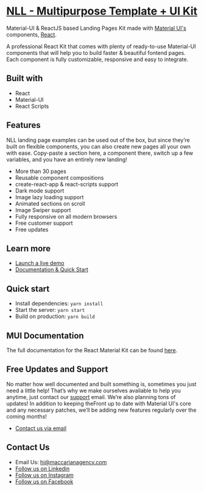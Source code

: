 # [NLL - Multipurpose Template + UI Kit](https://webbee.maccarianagency.com/)

Material-UI & ReactJS based Landing Pages Kit made with [Material UI's](https://material-ui.com/?ref=maccarian-agency) components, [React](https://reactjs.org/?ref=maccarian-agency).

A professional React Kit that comes with plenty of ready-to-use Material-UI components that will help you to build faster & beautiful fontend pages. Each component is fully customizable, responsive and easy to integrate.

## Built with

- React
- Material-UI
- React Scripts

## Features

NLL landing page examples can be used out of the box, but since they’re built on flexible components, you can also create new pages all your own with ease. Copy-paste a section here, a component there, switch up a few variables, and you have an entirely new landing!

- More than 30 pages
- Reusable component compositions
- create-react-app & react-scripts support
- Dark mode support
- Image lazy loading support
- Animated sections on scroll
- Image Swiper support
- Fully responsive on all modern browsers
- Free customer support
- Free updates

## Learn more

- [Launch a live demo](https://webbee.maccarianagency.com)
- [Documentation & Quick Start](https://webbee.maccarianagency.com/docs-introduction)

## Quick start

- Install dependencies: `yarn install`
- Start the server: `yarn start`
- Build on production: `yarn build`

## MUI Documentation

The full documentation for the React Material Kit can be found [here](https://next.material-ui.com?ref=maccarian-agency).

## Free Updates and Support

No matter how well documented and built something is, sometimes you just need a little help! That’s why we make ourselves available to help you anytime, just contact our [support](hi@maccarianagency.com) email. We’re also planning tons of updates! In addition to keeping theFront up to date with Material UI's core and any necessary patches, we’ll be adding new features regularly over the coming months!

- [Contact us via email](hi@maccarianagency.com)

## Contact Us

- Email Us: hi@maccarianagency.com
- [Follow us on Linkedin](https://www.linkedin.com/company/maccarian)
- [Follow us on Instagram](https://www.instagram.com/maccarian/)
- [Follow us on Facebook](https://facebook.com/maccarian.agency/)
